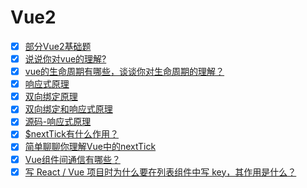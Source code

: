 # Vue2

- [x] [部分Vue2基础题](https://github.com/yihan12/Frontend-interview/issues/26)
- [x] [说说你对vue的理解?](https://github.com/yihan12/Frontend-interview/issues/1)
- [x] [vue的生命周期有哪些，谈谈你对生命周期的理解？](https://github.com/yihan12/Frontend-interview/issues/2)
- [x] [响应式原理](https://github.com/yihan12/Frontend-interview/issues/3)
- [x] [双向绑定原理](https://github.com/yihan12/Frontend-interview/issues/4)
- [x] [双向绑定和响应式原理](https://github.com/yihan12/Frontend-interview/issues/5)
- [x] [源码-响应式原理](https://github.com/yihan12/Frontend-interview/issues/6)
- [x] [$nextTick有什么作用？](https://github.com/yihan12/Frontend-interview/issues/14)
- [x] [简单聊聊你理解Vue中的nextTick](https://github.com/yihan12/Frontend-interview/issues/15)
- [x] [Vue组件间通信有哪些？](https://github.com/yihan12/Frontend-interview/issues/39)
- [x] [写 React / Vue 项目时为什么要在列表组件中写 key，其作用是什么？](https://github.com/yihan12/Frontend-interview/issues/47)
